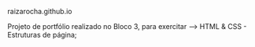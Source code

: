 raizarocha.github.io

Projeto de portfólio realizado no Bloco 3, para exercitar --> HTML & CSS - Estruturas de página;
